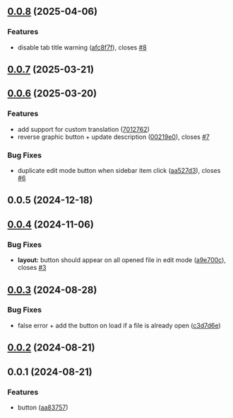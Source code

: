 ## [0.0.8](https://github.com/Mara-Li/obsidian-edit-shortcut/compare/0.0.7...0.0.8) (2025-04-06)
### Features

* disable tab title warning ([afc8f7f](https://github.com/Mara-Li/obsidian-edit-shortcut/commit/afc8f7f777e7d8446facfc9069c8e0c29c1796de)), closes [#8](https://github.com/Mara-Li/obsidian-edit-shortcut/issues/8)

## [0.0.7](https://github.com/Mara-Li/obsidian-edit-shortcut/compare/0.0.6...0.0.7) (2025-03-21)

## [0.0.6](https://github.com/Mara-Li/obsidian-edit-shortcut/compare/0.0.5...0.0.6) (2025-03-20)
### Features

* add support for custom translation ([7012762](https://github.com/Mara-Li/obsidian-edit-shortcut/commit/7012762791bf4bd326c831e6fec18f991f758dc6))
* reverse graphic button + update description ([00219e0](https://github.com/Mara-Li/obsidian-edit-shortcut/commit/00219e059d5634a0493903867aafd2ca165f451a)), closes [#7](https://github.com/Mara-Li/obsidian-edit-shortcut/issues/7)

### Bug Fixes

* duplicate edit mode button when sidebar item click ([aa527d3](https://github.com/Mara-Li/obsidian-edit-shortcut/commit/aa527d3562e5a4b6c1b87a7a9c4747ab4896fad6)), closes [#6](https://github.com/Mara-Li/obsidian-edit-shortcut/issues/6)

## 0.0.5 (2024-12-18)

## [0.0.4](https://github.com/Mara-Li/obsidian-edit-shortcut/compare/0.0.3...0.0.4) (2024-11-06)
### Bug Fixes

* **layout:** button should appear on all opened file in edit mode ([a9e700c](https://github.com/Mara-Li/obsidian-edit-shortcut/commit/a9e700c51ca41003326219815c5ef561db760d82)), closes [#3](https://github.com/Mara-Li/obsidian-edit-shortcut/issues/3)

## [0.0.3](https://github.com/Mara-Li/obsidian-shortcuts-LP_Source/compare/0.0.2...0.0.3) (2024-08-28)
### Bug Fixes

* false error + add the button on load if a file is already open ([c3d7d6e](https://github.com/Mara-Li/obsidian-shortcuts-LP_Source/commit/c3d7d6eec7dc1a76d8460d4f42d46d60fa4cd143))

## [0.0.2](https://github.com/Mara-Li/obsidian-shortcuts-LP_Source/compare/0.0.1...0.0.2) (2024-08-21)

## 0.0.1 (2024-08-21)
### Features

* button ([aa83757](https://github.com/Mara-Li/obsidian-shortcuts-LP_Source/commit/aa83757085ada8afaae9594837c2c5575a1b2349))
